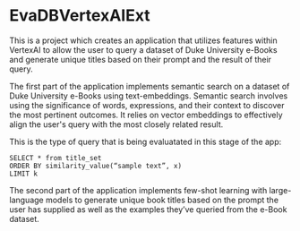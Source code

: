 # EvaDBVertexAIExt

This is a project which creates an application that utilizes features within VertexAI to allow the user to query a dataset of Duke University e-Books and generate unique titles based on their prompt and the result of their query. 

The first part of the application implements semantic search on a dataset of Duke University e-Books using text-embeddings. Semantic search involves using the significance of words, expressions, and their context to discover the most pertinent outcomes. It relies on vector embeddings to effectively align the user's query with the most closely related result.

This is the type of query that is being evaluatated in this stage of the app:
```
SELECT * from title_set
ORDER BY similarity_value(“sample text”, x) 
LIMIT k
```

The second part of the application implements few-shot learning with large-language models to generate unique book titles based on the prompt the user has supplied as well as the examples they’ve queried from the e-Book dataset.

